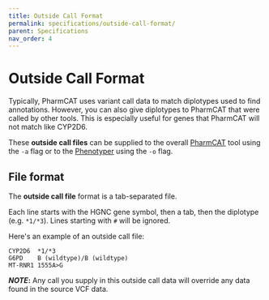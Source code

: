 ```yaml
---
title: Outside Call Format
permalink: specifications/outside-call-format/
parent: Specifications
nav_order: 4
---
```

# Outside Call Format

Typically, PharmCAT uses variant call data to match diplotypes used to find annotations. However, you can also give 
diplotypes to PharmCAT that were called by other tools. This is especially useful for genes that PharmCAT will not match 
like CYP2D6.

These **outside call files** can be supplied to the overall [PharmCAT](/technical-docs/Running-PharmCAT) tool using the `-a` flag or to the 
[Phenotyper](/technical-docs/Running-PharmCAT#running-the-phenotyper) using the `-o` flag.

## File format

The **outside call file** format is a tab-separated file.

Each line starts with the HGNC gene symbol, then a tab, then the diplotype (e.g. `*1/*3`). Lines starting with `#` will 
be ignored.

Here's an example of an outside call file:

```text
CYP2D6	*1/*3
G6PD	B (wildtype)/B (wildtype)
MT-RNR1	1555A>G
```

**_NOTE_:** Any call you supply in this outside call data will override any data found in the source VCF data.